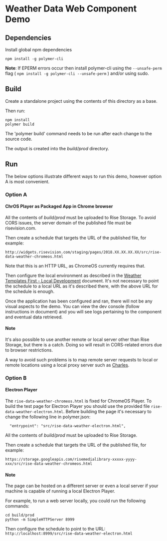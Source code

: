 # Weather Data Web Component Demo

## Dependencies

Install global npm dependencies

```
npm install -g polymer-cli
```

**Note**: If EPERM errors occur then install polymer-cli using the
`--unsafe-perm` flag ( `npm install -g polymer-cli --unsafe-perm` )
and/or using sudo.

## Build

Create a standalone project using the contents of this directory as a base.

Then run:

```
npm install
polymer build
```

The 'polymer build' command needs to be run after each change to the source
code.

The output is created into the _build/prod_ directory.

## Run
The below options illustrate different ways to run this demo, however option A is most convenient.

### Option A
#### ChrOS Player as Packaged App in Chrome browser

All the contents of _build/prod_ must be uploaded to Rise Storage.
To avoid CORS issues, the server domain of the published file must be
risevision.com.

Then create a schedule that targets the URL of the published file, for example:

`http://widgets.risevision.com/staging/pages/2018.XX.XX.XX.XX/src/rise-data-weather-chromeos.html`

Note that this is an HTTP URL, as ChromeOS currently requires that.

Then configure the local environment as described in the [Weather Templates First - Local Development](https://docs.google.com/document/d/1xbtDo9GnhbH0lGeQmgTdSb-U5ed0vTjufhxZBV-1C4A/edit) document.
It's not necessary to point the schedule to a local URL as it's described
there, with the above URL for the schedule is enough.

Once the application has been configured and ran, there will not be any visual aspects to the demo. You can view the dev console (follow instructions in document) and you will see logs pertaining to the component and eventual data retrieved.

#### Note

It's also possible to use another remote or local server other than Rise Storage, but there is a catch. Doing so will result in CORS-related errors due to browser restrictions.

A way to avoid such problems is to map remote server requests to local or remote locations
using a local proxy server such as [Charles](https://www.charlesproxy.com/).


### Option B
#### Electron Player

The `rise-data-weather-chromeos.html` is fixed for ChromeOS Player. To build the test page for Electron Player you should use the provided file `rise-data-weather-electron.html`. Before building the page it's necessary to change the following line in polymer.json:

```
  "entrypoint": "src/rise-data-weather-electron.html",
```

All the contents of _build/prod_ must be uploaded to Rise Storage.

Then create a schedule that targets the URL of the published file, for example:

`https://storage.googleapis.com/risemedialibrary-xxxxx-yyyy-xxx/src/rise-data-weather-chromeos.html`

#### Note

The page can be hosted on a different server or even a local server if your machine is capable of running a local Electron Player.

For example, to run a web server locally, you could run the following commands:

```
cd build/prod
python -m SimpleHTTPServer 8999
```

Then configure the schedule to point to the URL: `http://localhost:8999/src/rise-data-weather-electron.html`
